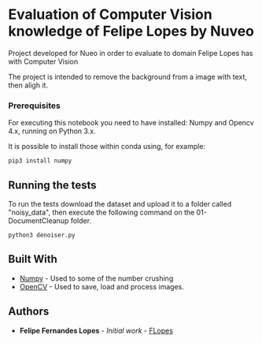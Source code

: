 # Evaluation of Computer Vision knowledge of Felipe Lopes by Nuveo
 
Project developed for Nueo in order to evaluate to domain Felipe Lopes has with Computer Vision
 
The project is intended to remove the background from a image with text, then aligh it.
 
 
### Prerequisites
 
For executing this notebook you need to have installed: Numpy and Opencv 4.x, running on Python 3.x.
 
It is possible to install those within conda using, for example:
 
```
pip3 install numpy
```
 
 
## Running the tests
 
To run the tests download the dataset and upload it to a folder called "noisy_data", then execute the following command on the 01-DocumentCleanup folder.

```
python3 denoiser.py
```
 
 
## Built With
 
* [Numpy](https://numpy.org/) - Used to some of the number crushing
* [OpenCV](https://opencv.org/) - Used to save, load and process images.
 
 
## Authors
 
* **Felipe Fernandes Lopes** - *Initial work* - [FLopes](https://github.com/FelipeFLopes)
 
 



